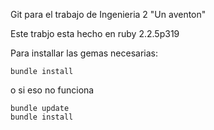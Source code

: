 Git para el trabajo de Ingenieria 2 "Un aventon"

Este trabjo esta hecho en ruby 2.2.5p319



Para installar las gemas necesarias:

```console
bundle install
```

o si eso no funciona

```console
bundle update
bundle install
```
